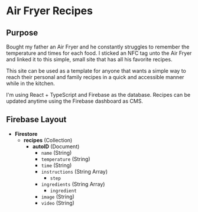 # Air Fryer Recipes


## Purpose

Bought my father an Air Fryer and he constantly struggles to remember the temperature and times for each food. I sticked an NFC tag unto the Air Fryer and linked it to this simple, small site that has all his favorite recipes.

This site can be used as a template for anyone that wants a simple way to reach their personal and family recipes in a quick and accessible manner while in the kitchen.

I'm using React + TypeScript and Firebase as the database. Recipes can be updated anytime using the Firebase dashboard as CMS.


## Firebase Layout


- **Firestore**
  - **recipes** (Collection)
    - **autoID** (Document)
      - `name` (String)
      - `temperature` (String)
      - `time` (String)
      - `instructions` (String Array)
         - `step` 
      - `ingredients` (String Array)
         - `ingredient`
      - `image` (String)
      - `video` (String)
    
